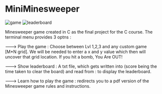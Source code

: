 # MiniMinesweeper

![game](https://user-images.githubusercontent.com/95576716/210131582-941120ac-1ffd-4051-998b-dbb96a89dcec.png)
![leaderboard](https://user-images.githubusercontent.com/95576716/210131583-7f9e377b-fdcc-4e20-839b-4354948fda7d.png)


Minesweeper game created in C as the final project for the C course.
The terminal menu provides 3 optns :


---> Play the game : Choose between Lvl 1,2,3 and any custom game [M*N grid]. We will be needed to enter a x and y value which then will uncover that grid location. If you hit a bomb, You Are OUT!


---> Show leaderboard : A txt file, which gets written into (score being the time taken to clear the board) and read from : to display the leaderboard.


---> Learn how to play the game : redirects you to a pdf version of the Minesweeper game rules and instructions.
